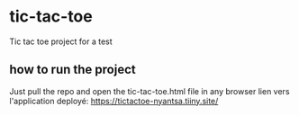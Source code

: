 # tic-tac-toe
Tic tac toe project for a test
## how to run the project
Just pull the repo and open the tic-tac-toe.html file in any browser
lien vers l'application deployé: https://tictactoe-nyantsa.tiiny.site/